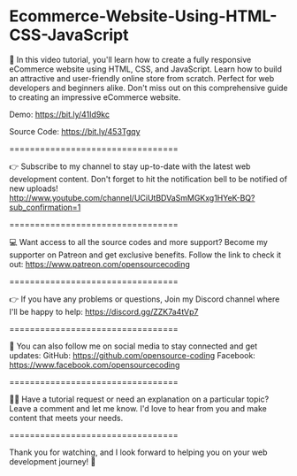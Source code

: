 # Ecommerce-Website-Using-HTML-CSS-JavaScript



🌟 In this video tutorial, you'll learn how to create a fully responsive eCommerce website using HTML, CSS, and JavaScript. Learn how to build an attractive and user-friendly online store from scratch. Perfect for web developers and beginners alike. Don't miss out on this comprehensive guide to creating an impressive eCommerce website.

Demo:
https://bit.ly/41Id9kc

Source Code:
https://bit.ly/453Tgqy

=================================

👉 Subscribe to my channel to stay up-to-date with the latest web development content. 
Don't forget to hit the notification bell to be notified of new uploads!
http://www.youtube.com/channel/UCiUtBDVaSmMGKxg1HYeK-BQ?sub_confirmation=1

=================================

💻 Want access to all the source codes and more support? 
Become my supporter on Patreon and get exclusive benefits. 
Follow the link to check it out: https://www.patreon.com/opensourcecoding

=================================

👉 If you have any problems or questions, 
Join my Discord channel where I'll be happy to help: 
https://discord.gg/ZZK7a4tVp7

=================================

👥 You can also follow me on social media to stay connected and get updates:
GitHub: https://github.com/opensource-coding
Facebook: https://www.facebook.com/opensourcecoding

=================================

🙋‍♀️ Have a tutorial request or need an explanation on a particular topic?
Leave a comment and let me know. I'd love to hear from you and make content that meets your needs.

=================================

Thank you for watching, and I look forward to helping you on your web development journey! 🚀
